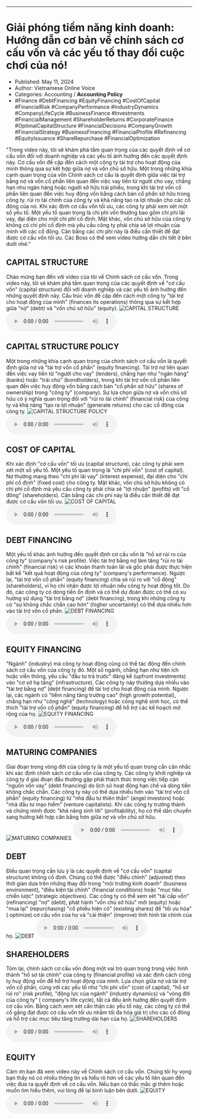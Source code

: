 
---

# Giải phóng tiềm năng kinh doanh: Hướng dẫn cơ bản về chính sách cơ cấu vốn và các yếu tố thay đổi cuộc chơi của nó!

- Published: May 11, 2024
- Author: Vietnamese Online Voice
- Categories: Accounting / **Accounting Policy**
- #Finance #DebtFinancing #EquityFinancing #CostOfCapital #FinancialRisk #CompanyPerformance #IndustryDynamics #CompanyLifeCycle #BusinessFinance #Investments #FinancialManagement #ShareholderReturns #CorporateFinance #OptimalCapitalStructure #FinancialDecisions #CompanyGrowth #FinancialStrategy #BusinessFinancing #FinancialProfile #Refinancing #EquityIssuance #ShareRepurchase #FinancialOptimization

"Trong video này, tôi sẽ khám phá tầm quan trọng của các quyết định về cơ cấu vốn đối với doanh nghiệp và các yếu tố ảnh hưởng đến các quyết định này. Cơ cấu vốn đề cập đến cách một công ty tài trợ cho hoạt động của mình thông qua sự kết hợp giữa nợ và vốn chủ sở hữu. Một trong những khía cạnh quan trọng của vốn Chính sách cơ cấu là quyết định giữa việc tài trợ bằng nợ và vốn cổ phần liên quan đến việc vay tiền từ người cho vay, chẳng hạn như ngân hàng hoặc người sở hữu trái phiếu, trong khi tài trợ vốn cổ phần liên quan đến việc huy động vốn bằng cách bán cổ phần sở hữu trong công ty. rủi ro tài chính của công ty và khả năng tạo ra lợi nhuận cho các cổ đông của nó. Khi xác định cơ cấu vốn tối ưu, các công ty phải xem xét một số yếu tố. Một yếu tố quan trọng là chi phí vốn thường bao gồm chi phí lãi vay, đại diện cho một chi phí cố định. Mặt khác, vốn chủ sở hữu của công ty không có chi phí cố định mà yêu cầu công ty phải chia sẻ lợi nhuận của mình với các cổ đông. Cân bằng các chi phí này là điều cần thiết để đạt được cơ cấu vốn tối ưu. Các Boss có thể xem video hướng dẫn chi tiết ở bên dưới nhé."


## CAPITAL STRUCTURE

Chào mừng bạn đến với video của tôi về Chính sách cơ cấu vốn. Trong video này, tôi sẽ khám phá tầm quan trọng của các quyết định về "cơ cấu vốn" (capital structure) đối với doanh nghiệp và các yếu tố ảnh hưởng đến những quyết định này. Cấu trúc vốn đề cập đến cách một công ty "tài trợ cho hoạt động của mình" (finances its operations) thông qua sự kết hợp giữa "nợ" (debt) và "vốn chủ sở hữu" (equity).
![CAPITAL STRUCTURE](https://http-archiver-apis-production-80.schnworks.com/storage/images/transitions/2024-05-11/transition-38842810321-Montserrat-ExtraBold-673AB7.jpg)
<audio controls>
    <source src="https://http-archiver-apis-production-80.schnworks.com/storage/storage/audio/file-8875458793.mp3" type="audio/mpeg">
</audio>



## CAPITAL STRUCTURE POLICY

Một trong những khía cạnh quan trọng của chính sách cơ cấu vốn là quyết định giữa nợ và "tài trợ vốn cổ phần" (equity financing). Tài trợ nợ liên quan đến việc vay tiền từ "người cho vay" (lenders), chẳng hạn như "ngân hàng" (banks) hoặc "trái chủ" (bondholders), trong khi tài trợ vốn cổ phần liên quan đến việc huy động vốn bằng cách bán "cổ phần sở hữu" (shares of ownership) trong "công ty" (company). Sự lựa chọn giữa nợ và vốn chủ sở hữu có ý nghĩa quan trọng đối với "rủi ro tài chính" (financial risk) của công ty và khả năng "tạo ra lợi nhuận" (generate returns) cho các cổ đông của công ty.
![CAPITAL STRUCTURE POLICY](https://http-archiver-apis-production-80.schnworks.com/storage/images/transitions/2024-05-11/transition--35470841069-Montserrat-Black-4A148C.jpg)
<audio controls>
    <source src="https://http-archiver-apis-production-80.schnworks.com/storage/storage/audio/file-18930106672.mp3" type="audio/mpeg">
</audio>



## COST OF CAPITAL

Khi xác định "cơ cấu vốn" tối ưu (capital structure), các công ty phải xem xét một số yếu tố. Một yếu tố quan trọng là "chi phí vốn" (cost of capital). Nợ thường mang theo "chi phí lãi vay" (interest expense), đại diện cho "chi phí cố định" (fixed cost) cho công ty. Mặt khác, vốn chủ sở hữu không có chi phí cố định mà yêu cầu công ty phải chia sẻ "lợi nhuận" (profits) với "cổ đông" (shareholders). Cân bằng các chi phí này là điều cần thiết để đạt được cơ cấu vốn tối ưu.
![COST OF CAPITAL](https://http-archiver-apis-production-80.schnworks.com/storage/images/transitions/2024-05-11/transition--12402201102-Montserrat-SemiBold-004895.jpg)
<audio controls>
    <source src="https://http-archiver-apis-production-80.schnworks.com/storage/storage/audio/file-42400915673.mp3" type="audio/mpeg">
</audio>



## DEBT FINANCING

Một yếu tố khác ảnh hưởng đến quyết định cơ cấu vốn là "hồ sơ rủi ro của công ty" (company's risk profile). Việc tài trợ bằng nợ làm tăng "rủi ro tài chính" (financial risk) vì các khoản thanh toán lãi và gốc phải được thực hiện bất kể "kết quả hoạt động của công ty" (company's performance). Ngược lại, "tài trợ vốn cổ phần" (equity financing) chia sẻ rủi ro với "cổ đông" (shareholders), vì họ chỉ nhận được lợi nhuận nếu công ty hoạt động tốt. Do đó, các công ty có dòng tiền ổn định và có thể dự đoán được có thể có xu hướng sử dụng "tài trợ bằng nợ" (debt financing), trong khi những công ty có "sự không chắc chắn cao hơn" (higher uncertainty) có thể dựa nhiều hơn vào tài trợ vốn cổ phần.
![DEBT FINANCING](https://http-archiver-apis-production-80.schnworks.com/storage/images/transitions/2024-05-11/transition-2290070615-Montserrat-Thin-512DA8.jpg)
<audio controls>
    <source src="https://http-archiver-apis-production-80.schnworks.com/storage/storage/audio/file-4034648411.mp3" type="audio/mpeg">
</audio>



## EQUITY FINANCING

"Ngành" (industry) mà công ty hoạt động cũng có thể tác động đến chính sách cơ cấu vốn của công ty đó. Một số ngành, chẳng hạn như tiện ích hoặc viễn thông, yêu cầu "đầu tư trả trước" đáng kể (upfront investments) vào "cơ sở hạ tầng" (infrastructure). Các công ty này thường dựa nhiều vào "tài trợ bằng nợ" (debt financing) để tài trợ cho hoạt động của mình. Ngược lại, các ngành có "tiềm năng tăng trưởng cao" (high growth potential), chẳng hạn như "công nghệ" (technology) hoặc công nghệ sinh học, có thể thích "tài trợ vốn cổ phần" (equity financing) để hỗ trợ các kế hoạch mở rộng của họ.
![EQUITY FINANCING](https://http-archiver-apis-production-80.schnworks.com/storage/images/transitions/2024-05-11/transition-62121709737-Montserrat-Regular-004895.jpg)
<audio controls>
    <source src="https://http-archiver-apis-production-80.schnworks.com/storage/storage/audio/file-24428686702.mp3" type="audio/mpeg">
</audio>



## MATURING COMPANIES

Giai đoạn trong vòng đời của công ty là một yếu tố quan trọng cần cân nhắc khi xác định chính sách cơ cấu vốn của công ty. Các công ty khởi nghiệp và công ty ở giai đoạn đầu thường gặp phải thách thức trong việc tiếp cận "nguồn vốn vay" (debt financing) do lịch sử hoạt động hạn chế và dòng tiền không chắc chắn. Các công ty này có thể dựa nhiều hơn vào "tài trợ vốn cổ phần" (equity financing) từ "nhà đầu tư thiên thần" (angel investors) hoặc "nhà đầu tư mạo hiểm" (venture capitalists). Khi các công ty trưởng thành và chứng minh được "khả năng sinh lời" (profitability), họ có thể dần chuyển sang hướng kết hợp cân bằng hơn giữa nợ và vốn chủ sở hữu.
![MATURING COMPANIES](https://http-archiver-apis-production-80.schnworks.com/storage/images/transitions/2024-05-11/transition--36709970161-Montserrat-ExtraBold-283593.jpg)
<audio controls>
    <source src="https://http-archiver-apis-production-80.schnworks.com/storage/storage/audio/file-61955294487.mp3" type="audio/mpeg">
</audio>



## DEBT

Điều quan trọng cần lưu ý là các quyết định về "cơ cấu vốn" (capital structure) không cố định. Chúng có thể được "điều chỉnh" (adjusted) theo thời gian dựa trên những thay đổi trong "môi trường kinh doanh" (business environment), "điều kiện tài chính" (financial conditions) hoặc "mục tiêu chiến lược" (strategic objectives). Các công ty có thể xem xét "tái cấp vốn" (refinancing) "nợ" (debt), phát hành "vốn chủ sở hữu" mới (equity) hoặc "mua lại" (repurchasing) "cổ phiếu hiện có" (existing shares) để "tối ưu hóa" ( optimize) cơ cấu vốn của họ và "cải thiện" (improve) tình hình tài chính của họ.
![DEBT](https://http-archiver-apis-production-80.schnworks.com/storage/images/transitions/2024-05-11/transition-21365291365-Montserrat-Bold-4A148C.jpg)
<audio controls>
    <source src="https://http-archiver-apis-production-80.schnworks.com/storage/storage/audio/file-23892770155.mp3" type="audio/mpeg">
</audio>



## SHAREHOLDERS

Tóm lại, chính sách cơ cấu vốn đóng một vai trò quan trọng trong việc hình thành "hồ sơ tài chính" của công ty (financial profile) và xác định cách công ty huy động vốn để hỗ trợ hoạt động của mình. Lựa chọn giữa nợ và tài trợ vốn cổ phần, cùng với các yếu tố như "chi phí vốn" (cost of capital), "hồ sơ rủi ro" (risk profile), "động lực của ngành" (industry dynamics) và "vòng đời của công ty" ( company's life cycle), tất cả đều ảnh hưởng đến quyết định cơ cấu vốn. Bằng cách xem xét cẩn thận các yếu tố này, các công ty có thể cố gắng đạt được cơ cấu vốn tối ưu nhằm tối đa hóa giá trị cho các cổ đông và hỗ trợ các mục tiêu tăng trưởng dài hạn của họ.
![SHAREHOLDERS](https://http-archiver-apis-production-80.schnworks.com/storage/images/transitions/2024-05-11/transition--28564203306-Montserrat-Medium-004895.jpg)
<audio controls>
    <source src="https://http-archiver-apis-production-80.schnworks.com/storage/storage/audio/file-37445460821.mp3" type="audio/mpeg">
</audio>



## EQUITY

Cảm ơn bạn đã xem video này về Chính sách cơ cấu vốn. Chúng tôi hy vọng bạn thấy nó có nhiều thông tin và hiểu rõ hơn về các yếu tố liên quan đến việc đưa ra quyết định về cơ cấu vốn. Nếu bạn có thắc mắc gì thêm hoặc muốn tìm hiểu thêm, vui lòng để lại bình luận bên dưới.
![EQUITY](https://http-archiver-apis-production-80.schnworks.com/storage/images/transitions/2024-05-11/transition-40923894925-Montserrat-ExtraBold-512DA8.jpg)
<audio controls>
    <source src="https://http-archiver-apis-production-80.schnworks.com/storage/storage/audio/file-20245947337.mp3" type="audio/mpeg">
</audio>


